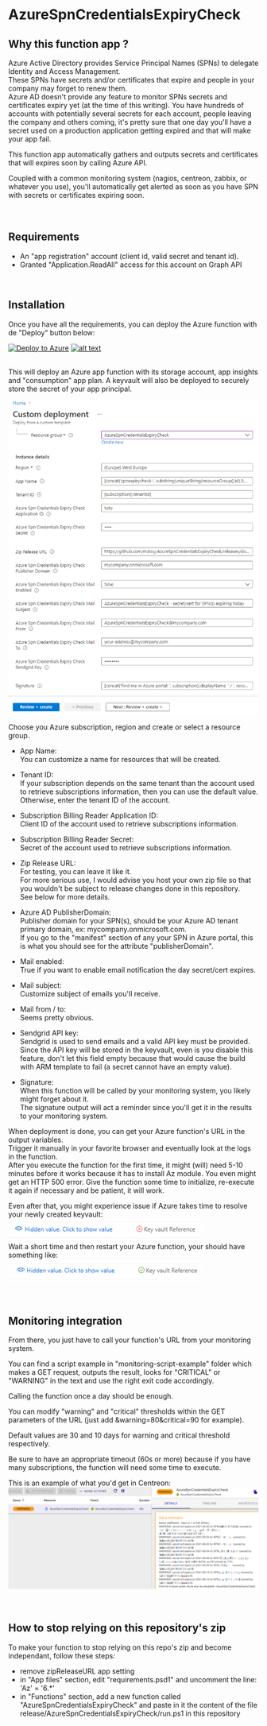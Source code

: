 # AzureSpnCredentialsExpiryCheck
  
## Why this function app ?
Azure Active Directory provides Service Principal Names (SPNs) to delegate Identity and Access Management.  
These SPNs have secrets and/or certificates that expire and people in your company may forget to renew them.  
Azure AD doesn't provide any feature to monitor SPNs secrets and certificates expiry yet (at the time of this writing).  You have hundreds of accounts with potentially several secrets for each account, people leaving the company and others coming, it's pretty sure that one day you'll have a secret used on a production application getting expired and that will make your app fail.  
  
This function app automatically gathers and outputs secrets and certificates that will expires soon by calling Azure API.  
  
Coupled with a common monitoring system (nagios, centreon, zabbix, or whatever you use), you'll automatically get alerted as soon as you have SPN with secrets or certificates expiring soon.  
</br>
</br>

## Requirements
* An "app registration" account (client id, valid secret and tenant id).  
* Granted "Application.ReadAll" access for this account on Graph API  
</br>

## Installation
Once you have all the requirements, you can deploy the Azure function with de "Deploy" button below:  
  
[![Deploy to Azure](https://aka.ms/deploytoazurebutton)](https://portal.azure.com/#create/Microsoft.Template/uri/https%3A%2F%2Fraw.githubusercontent.com%2Fmatoy%2FAzureSpnCredentialsExpiryCheck%2Fmain%2Farm-template%2FAzureSpnCredentialsExpiryCheck.json) [![alt text](http://armviz.io/visualizebutton.png)](http://armviz.io/#/?load=https://raw.githubusercontent.com/matoy/AzureSpnCredentialsExpiryCheck/main/arm-template/AzureSpnCredentialsExpiryCheck.json)  
  
</br>
This will deploy an Azure app function with its storage account, app insights and "consumption" app plan.  
A keyvault will also be deployed to securely store the secret of your app principal.  
  
![alt text](https://github.com/matoy/AzureSpnCredentialsExpiryCheck/blob/main/img/screenshot1.png?raw=true)  
  
Choose you Azure subscription, region and create or select a resource group.  
  
* App Name:  
You can customize a name for resources that will be created.  
  
* Tenant ID:  
If your subscription depends on the same tenant than the account used to retrieve subscriptions information, then you can use the default value.  
Otherwise, enter the tenant ID of the account.  
  
* Subscription Billing Reader Application ID:  
Client ID of the account used to retrieve subscriptions information.  
  
* Subscription Billing Reader Secret:  
Secret of the account used to retrieve subscriptions information.  
   
* Zip Release URL:  
For testing, you can leave it like it.  
For more serious use, I would advise you host your own zip file so that you wouldn't be subject to release changes done in this repository.  
See below for more details.  

* Azure AD PublisherDomain:  
Publisher domain for your SPN(s), should be your Azure AD tenant primary domain, ex: mycompany.onmicrosoft.com.  
If you go to the "manifest" section of any your SPN in Azure portal, this is what you should see for the attribute "publisherDomain".  
  
* Mail enabled:  
True if you want to enable email notification the day secret/cert expires.  
  
* Mail subject:  
Customize subject of emails you'll receive.  
  
* Mail from / to:  
Seems pretty obvious.  
  
* Sendgrid API key:  
Sendgrid is used to send emails and a valid API key must be provided. Since the API key will be stored in the keyvault, even is you disable this feature, don't let this field empty because that would cause the build with ARM template to fail (a secret cannot have an empty value).  
  
* Signature:  
When this function will be called by your monitoring system, you likely might forget about it.  
The signature output will act a reminder since you'll get it in the results to your monitoring system.  
  
When deployment is done, you can get your Azure function's URL in the output variables.  
Trigger it manually in your favorite browser and eventually look at the logs in the function.  
After you execute the function for the first time, it might (will) need 5-10 minutes before it works because it has to install Az module. You even might get an HTTP 500 error. Give the function some time to initialize, re-execute it again if necessary and be patient, it will work.  
  
Even after that, you might experience issue if Azure takes time to resolve your newly created keyvault:  
![alt text](https://github.com/matoy/AzureSpnCredentialsExpiryCheck/blob/main/img/kv-down.png?raw=true)  
Wait a short time and then restart your Azure function, your should have something like:  
![alt text](https://github.com/matoy/AzureSpnCredentialsExpiryCheck/blob/main/img/kv-up.png?raw=true)  
</br>
</br>

## Monitoring integration  
From there, you just have to call your function's URL from your monitoring system.  
  
You can find a script example in "monitoring-script-example" folder which makes a GET request, outputs the result, looks for "CRITICAL" or "WARNING" in the text and use the right exit code accordingly.  
  
Calling the function once a day should be enough.  
  
You can modify "warning" and "critical" thresholds within the GET parameters of the URL (just add &warning=80&critical=90 for example).  
  
Default values are 30 and 10 days for warning and critical threshold respectively.  
  
Be sure to have an appropriate timeout (60s or more) because if you have many subscriptions, the function will need some time to execute.  
  
This is an example of what you'd get in Centreon:  
![alt text](https://github.com/matoy/AzureSpnCredentialsExpiryCheck/blob/main/img/screenshot2.png?raw=true)  
</br>
</br>

## How to stop relying on this repository's zip  
To make your function to stop relying on this repo's zip and become independant, follow these steps:  
* remove zipReleaseURL app setting
* in "App files" section, edit "requirements.psd1" and uncomment the line: 'Az' = '6.*'
* in "Functions" section, add a new function called "AzureSpnCredentialsExpiryCheck" and paste in it the content of the file release/AzureSpnCredentialsExpiryCheck/run.ps1 in this repository
